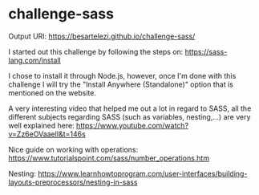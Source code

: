 # challenge-sass
Output URI: https://besartelezi.github.io/challenge-sass/

I started out this challenge by following the steps on: https://sass-lang.com/install

I chose to install it through Node.js, however, once I'm done with this challenge I will try the "Install Anywhere (Standalone)" option that is mentioned on the website.

A very interesting video that helped me out a lot in regard to SASS, all the different subjects regarding SASS (such as variables, nesting,...) are very well explained here: https://www.youtube.com/watch?v=Zz6eOVaaelI&t=146s

Nice guide on working with operations: https://www.tutorialspoint.com/sass/number_operations.htm

Nesting: https://www.learnhowtoprogram.com/user-interfaces/building-layouts-preprocessors/nesting-in-sass
